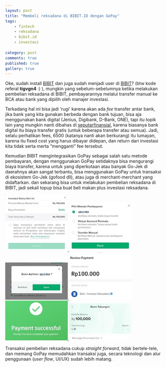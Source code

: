 ```yaml
---
layout: post
title: "Membeli reksadana di BIBIT.ID dengan GoPay"
tags: 
    - fintech
    - reksadana
    - bibit.id
    - investasi

category: post
comments: true
published: true
gallery: true
---
```


Oke, sudah install [BIBIT](https://notes.dedenf.com/2019/03/mencoba-reksadana-dengan-bibit) dan juga sudah menjadi user di [BIBIT](https://bibit.id/)? (btw kode referal **tigvgn4** :) ), mungkin yang sebelum-sebelumnya ketika melakukan pembelian reksadana di BIBIT, pembayarannya melalui transfer manual ke BCA atau bank yang dipilih oleh manajer investasi.

Terkadang hal ini bisa jadi ‘rugi’ karena akan ada _fee_ transfer antar bank, jika bank yang kita gunakan berbeda dengan bank tujuan, bisa aja menggunakan bank digital (Jenius, Digibank, D-Bank, ONE), tapi itu topik lain yang mungkin nanti dibahas di [seputarfinansial](https://seputarfinansial.com), karena biasanya bank digital itu biaya transfer gratis (untuk beberapa transfer atau semua). Jadi, selalu perhatikan fees, 6500 (katanya nanti akan berkurang) itu lumayan, karena itu fixed cost yang harus dibayar didepan, dan return dari investasi kita tidak serta merta ”mengganti” fee tersebut.

<!--more-->

Kemudian BIBIT mengintegrasikan GoPay sebagai salah satu metode pembayaran, dengan menggunakan GoPay setidaknya bisa mengurangi biaya transfer, karena untuk yang diperkotaan atau banyak Go-Jek di daerahnya akan sangat terbantu, bisa menggunakan GoPay untuk transaksi di ekosistem Go-Jek (gofood dll), atau juga di merchant-merchant yang didaftarkan. dan sekarang bisa untuk melakukan pembelian reksadana di BIBIT, jadi sekali topup bisa buat beli makan plus investasi reksadana.

<div id="aniimated-thumbnials">
    <a href="/images/posts/bibit-gopay/1.jpeg">
        <img src="/images/posts/bibit-gopay/1-thumb.jpeg" >
    </a>
    <a href="/images/posts/bibit-gopay/2.jpeg">
        <img src="/images/posts/bibit-gopay/2-thumb.jpeg">
    </a>
    <a href="/images/posts/bibit-gopay/3.jpeg">
        <img src="/images/posts/bibit-gopay/3-thumb.jpeg">
    </a>
    <a href="/images/posts/bibit-gopay/4.jpeg">
        <img src="/images/posts/bibit-gopay/4-thumb.jpeg">
    </a>
    <a href="/images/posts/bibit-gopay/5.jpeg">
        <img src="/images/posts/bibit-gopay/5-thumb.jpeg">
    </a>
    <a href="/images/posts/bibit-gopay/6.jpeg">
        <img src="/images/posts/bibit-gopay/6-thumb.jpeg">
    </a>
</div>



Transaksi pembelian reksadana cukup _straight forward_, tidak bertele-tele, dan memang GoPay memudahkan transaksi juga, secara teknologi dan alur penggunaan (_user flow_, UI/UX) sudah lebih matang.
